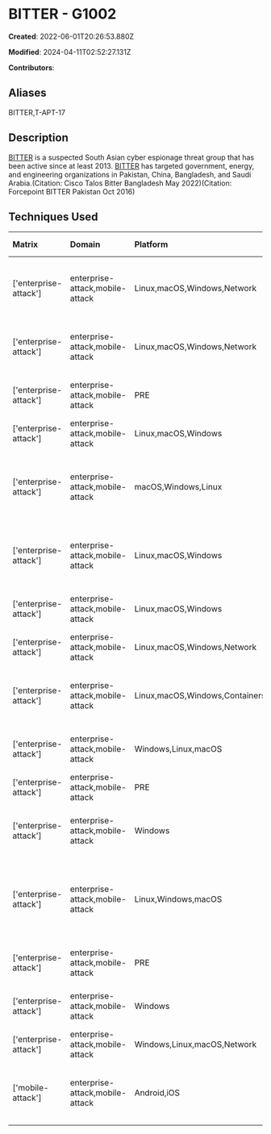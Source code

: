 # BITTER - G1002

**Created**: 2022-06-01T20:26:53.880Z

**Modified**: 2024-04-11T02:52:27.131Z

**Contributors**: 

## Aliases

BITTER,T-APT-17

## Description

[BITTER](https://attack.mitre.org/groups/G1002) is a suspected South Asian cyber espionage threat group that has been active since at least 2013. [BITTER](https://attack.mitre.org/groups/G1002) has targeted government, energy, and engineering organizations in Pakistan, China, Bangladesh, and Saudi Arabia.(Citation: Cisco Talos Bitter Bangladesh May 2022)(Citation: Forcepoint BITTER Pakistan Oct 2016)

## Techniques Used

|Matrix|Domain|Platform|Technique ID|Technique Name|Use|
| :---| :---| :---| :---| :---| :---|
|['enterprise-attack']|enterprise-attack,mobile-attack|Linux,macOS,Windows,Network|T1105|Ingress Tool Transfer|[BITTER](https://attack.mitre.org/groups/G1002) has downloaded additional malware and tools onto a compromised host.(Citation: Cisco Talos Bitter Bangladesh May 2022)(Citation: Forcepoint BITTER Pakistan Oct 2016) |
|['enterprise-attack']|enterprise-attack,mobile-attack|Linux,macOS,Windows,Network|T1071.001|Web Protocols|[BITTER](https://attack.mitre.org/groups/G1002) has used HTTP POST requests for C2.(Citation: Cisco Talos Bitter Bangladesh May 2022)(Citation: Forcepoint BITTER Pakistan Oct 2016)|
|['enterprise-attack']|enterprise-attack,mobile-attack|PRE|T1588.002|Tool|[BITTER](https://attack.mitre.org/groups/G1002) has obtained tools such as PuTTY for use in their operations.(Citation: Forcepoint BITTER Pakistan Oct 2016)|
|['enterprise-attack']|enterprise-attack,mobile-attack|Linux,macOS,Windows|T1568|Dynamic Resolution|[BITTER](https://attack.mitre.org/groups/G1002) has used DDNS for C2 communications.(Citation: Forcepoint BITTER Pakistan Oct 2016)|
|['enterprise-attack']|enterprise-attack,mobile-attack|macOS,Windows,Linux|T1566.001|Spearphishing Attachment|[BITTER](https://attack.mitre.org/groups/G1002) has sent spearphishing emails with a malicious RTF document or Excel spreadsheet.(Citation: Cisco Talos Bitter Bangladesh May 2022)(Citation: Forcepoint BITTER Pakistan Oct 2016)|
|['enterprise-attack']|enterprise-attack,mobile-attack|Linux,macOS,Windows|T1204.002|Malicious File|[BITTER](https://attack.mitre.org/groups/G1002) has attempted to lure victims into opening malicious attachments delivered via spearphishing.(Citation: Cisco Talos Bitter Bangladesh May 2022)(Citation: Forcepoint BITTER Pakistan Oct 2016)|
|['enterprise-attack']|enterprise-attack,mobile-attack|Linux,macOS,Windows|T1027.013|Encrypted/Encoded File|[BITTER](https://attack.mitre.org/groups/G1002) has used a RAR SFX dropper to deliver malware.(Citation: Forcepoint BITTER Pakistan Oct 2016)|
|['enterprise-attack']|enterprise-attack,mobile-attack|Linux,macOS,Windows,Network|T1573|Encrypted Channel|[BITTER](https://attack.mitre.org/groups/G1002) has encrypted their C2 communications.(Citation: Forcepoint BITTER Pakistan Oct 2016)|
|['enterprise-attack']|enterprise-attack,mobile-attack|Linux,macOS,Windows,Containers|T1068|Exploitation for Privilege Escalation|[BITTER](https://attack.mitre.org/groups/G1002) has exploited CVE-2021-1732 for privilege escalation.(Citation: DBAPPSecurity BITTER zero-day Feb 2021)(Citation: Microsoft CVE-2021-1732 Feb 2021)|
|['enterprise-attack']|enterprise-attack,mobile-attack|Windows,Linux,macOS|T1036.004|Masquerade Task or Service|[BITTER](https://attack.mitre.org/groups/G1002) has disguised malware as a Windows Security update service.(Citation: Cisco Talos Bitter Bangladesh May 2022)|
|['enterprise-attack']|enterprise-attack,mobile-attack|PRE|T1608.001|Upload Malware|[BITTER](https://attack.mitre.org/groups/G1002) has registered domains to stage payloads.(Citation: Forcepoint BITTER Pakistan Oct 2016)|
|['enterprise-attack']|enterprise-attack,mobile-attack|Windows|T1559.002|Dynamic Data Exchange|[BITTER](https://attack.mitre.org/groups/G1002) has executed OLE objects using Microsoft Equation Editor to download and run malicious payloads.(Citation: Cisco Talos Bitter Bangladesh May 2022) |
|['enterprise-attack']|enterprise-attack,mobile-attack|Linux,Windows,macOS|T1203|Exploitation for Client Execution|[BITTER](https://attack.mitre.org/groups/G1002) has exploited Microsoft Office vulnerabilities CVE-2012-0158, CVE-2017-11882, CVE-2018-0798, and CVE-2018-0802.(Citation: Cisco Talos Bitter Bangladesh May 2022)(Citation: Forcepoint BITTER Pakistan Oct 2016)|
|['enterprise-attack']|enterprise-attack,mobile-attack|PRE|T1583.001|Domains|[BITTER](https://attack.mitre.org/groups/G1002) has registered a variety of domains to host malicious payloads and for C2.(Citation: Forcepoint BITTER Pakistan Oct 2016)|
|['enterprise-attack']|enterprise-attack,mobile-attack|Windows|T1053.005|Scheduled Task|[BITTER](https://attack.mitre.org/groups/G1002) has used scheduled tasks for persistence and execution.(Citation: Cisco Talos Bitter Bangladesh May 2022)|
|['enterprise-attack']|enterprise-attack,mobile-attack|Windows,Linux,macOS,Network|T1095|Non-Application Layer Protocol|[BITTER](https://attack.mitre.org/groups/G1002) has used TCP for C2 communications.(Citation: Forcepoint BITTER Pakistan Oct 2016)|
|['mobile-attack']|enterprise-attack,mobile-attack|Android,iOS|T1660|Phishing|[BITTER](https://attack.mitre.org/groups/G1002) has delivered malicious applications to victims via shortened URLs distributed through SMS, WhatsApp, and various social media platforms.(Citation: blackberry_mobile_malware_apt_esp) |
